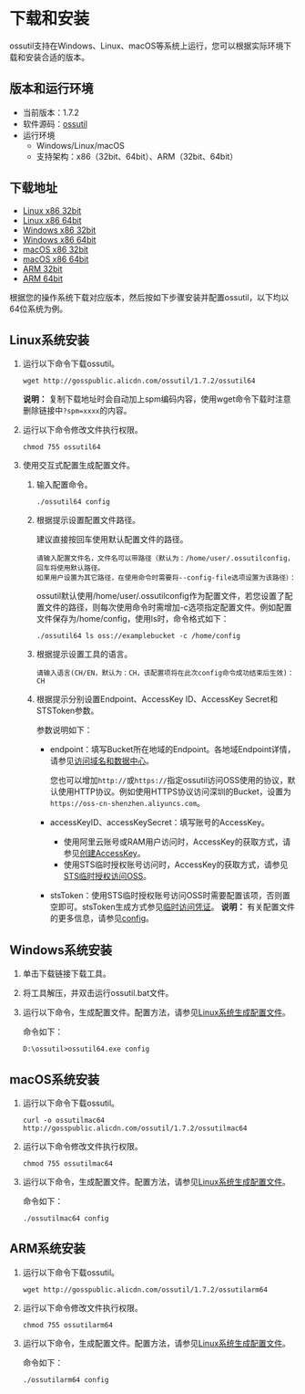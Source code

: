 # 下载和安装

ossutil支持在Windows、Linux、macOS等系统上运行，您可以根据实际环境下载和安装合适的版本。

## 版本和运行环境

-   当前版本：1.7.2
-   软件源码：[ossutil](https://github.com/aliyun/ossutil)
-   运行环境
    -   Windows/Linux/macOS
    -   支持架构：x86（32bit、64bit）、ARM（32bit、64bit）

## 下载地址

-   [Linux x86 32bit](https://gosspublic.alicdn.com/ossutil/1.7.2/ossutil32)
-   [Linux x86 64bit](https://gosspublic.alicdn.com/ossutil/1.7.2/ossutil64)
-   [Windows x86 32bit](https://gosspublic.alicdn.com/ossutil/1.7.2/ossutil32.zip)
-   [Windows x86 64bit](https://gosspublic.alicdn.com/ossutil/1.7.2/ossutil64.zip)
-   [macOS x86 32bit](https://gosspublic.alicdn.com/ossutil/1.7.2/ossutilmac32)
-   [macOS x86 64bit](https://gosspublic.alicdn.com/ossutil/1.7.2/ossutilmac64)
-   [ARM 32bit](https://gosspublic.alicdn.com/ossutil/1.7.2/ossutilarm32)
-   [ARM 64bit](https://gosspublic.alicdn.com/ossutil/1.7.2/ossutilarm64)

根据您的操作系统下载对应版本，然后按如下步骤安装并配置ossutil，以下均以64位系统为例。

## Linux系统安装

1.  运行以下命令下载ossutil。

    ```
    wget http://gosspublic.alicdn.com/ossutil/1.7.2/ossutil64                           
    ```

    **说明：** 复制下载地址时会自动加上spm编码内容，使用wget命令下载时注意删除链接中`?spm=xxxx`的内容。

2.  运行以下命令修改文件执行权限。

    ```
    chmod 755 ossutil64
    ```

3.  使用交互式配置生成配置文件。

    1.  输入配置命令。

        ```
        ./ossutil64 config
        ```

    2.  根据提示设置配置文件路径。

        建议直接按回车使用默认配置文件的路径。

        ```
        请输入配置文件名，文件名可以带路径（默认为：/home/user/.ossutilconfig，回车将使用默认路径。
        如果用户设置为其它路径，在使用命令时需要将--config-file选项设置为该路径）： 
        ```

        ossutil默认使用/home/user/.ossutilconfig作为配置文件，若您设置了配置文件的路径，则每次使用命令时需增加-c选项指定配置文件。例如配置文件保存为/home/config，使用ls时，命令格式如下：

        ```
        ./ossutil64 ls oss://examplebucket -c /home/config
        ```

    3.  根据提示设置工具的语言。

        ```
        请输入语言(CH/EN，默认为：CH，该配置项将在此次config命令成功结束后生效)：CH 
        ```

    4.  根据提示分别设置Endpoint、AccessKey ID、AccessKey Secret和STSToken参数。

        参数说明如下：

        -   endpoint：填写Bucket所在地域的Endpoint。各地域Endpoint详情，请参见[访问域名和数据中心](/intl.zh-CN/开发指南/访问域名（Endpoint）/访问域名和数据中心.md)。

            您也可以增加`http://`或`https://`指定ossutil访问OSS使用的协议，默认使用HTTP协议。例如使用HTTPS协议访问深圳的Bucket，设置为`https://oss-cn-shenzhen.aliyuncs.com`。

        -   accessKeyID、accessKeySecret：填写账号的AccessKey。
            -   使用阿里云账号或RAM用户访问时，AccessKey的获取方式，请参见[创建AccessKey]()。
            -   使用STS临时授权账号访问时，AccessKey的获取方式，请参见[STS临时授权访问OSS](/intl.zh-CN/开发指南/数据安全/访问控制/STS临时授权访问OSS.md)。
        -   stsToken：使用STS临时授权账号访问OSS时需要配置该项，否则置空即可。stsToken生成方式参见[临时访问凭证](/intl.zh-CN/开发指南/对象/文件（Object）/上传文件（Object）/授权给第三方上传.md)。
    **说明：** 有关配置文件的更多信息，请参见[config](/intl.zh-CN/常用工具/命令行工具ossutil/常用命令/config.md)。


## Windows系统安装

1.  单击下载链接下载工具。
2.  将工具解压，并双击运行ossutil.bat文件。
3.  运行以下命令，生成配置文件。配置方法，请参见[Linux系统生成配置文件](#linux)。

    命令如下：

    ```
    D:\ossutil>ossutil64.exe config
    ```


## macOS系统安装

1.  运行以下命令下载ossutil。

    ```
    curl -o ossutilmac64 http://gosspublic.alicdn.com/ossutil/1.7.2/ossutilmac64
    ```

2.  运行以下命令修改文件执行权限。

    ```
    chmod 755 ossutilmac64
    ```

3.  运行以下命令，生成配置文件。配置方法，请参见[Linux系统生成配置文件](#linux)。

    命令如下：

    ```
    ./ossutilmac64 config
    ```


## ARM系统安装

1.  运行以下命令下载ossutil。

    ```
    wget http://gosspublic.alicdn.com/ossutil/1.7.2/ossutilarm64
    ```

2.  运行以下命令修改文件执行权限。

    ```
    chmod 755 ossutilarm64
    ```

3.  运行以下命令，生成配置文件。配置方法，请参见[Linux系统生成配置文件](#linux)。

    命令如下：

    ```
    ./ossutilarm64 config
    ```


